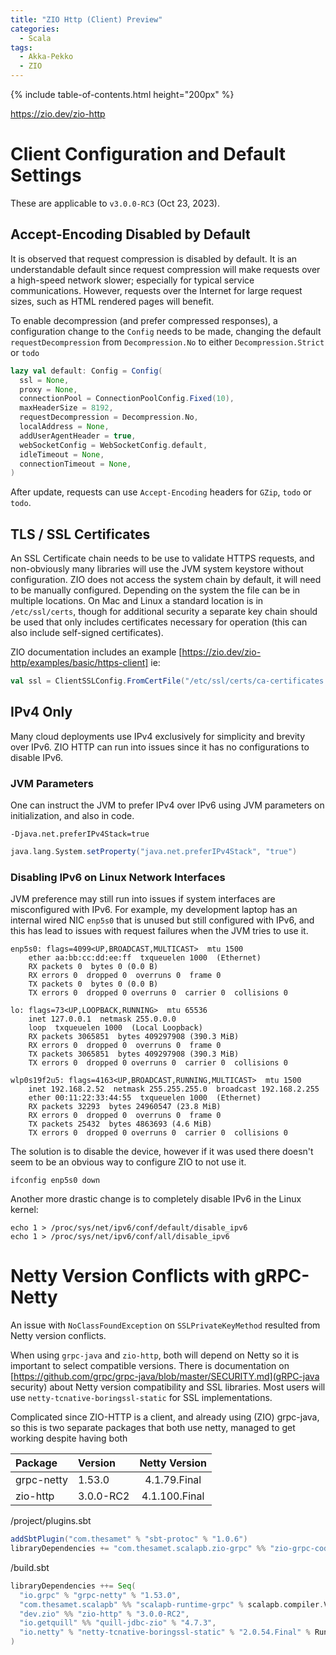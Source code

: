 ```yaml
---
title: "ZIO Http (Client) Preview"
categories:
  - Scala
tags:
  - Akka-Pekko
  - ZIO
---
```



{% include table-of-contents.html height="200px" %}

https://zio.dev/zio-http

# Client Configuration and Default Settings

These are applicable to `v3.0.0-RC3` (Oct 23, 2023).

## Accept-Encoding Disabled by Default

It is observed that request compression is disabled by default.  It is an understandable default since request 
compression will make requests over a high-speed network slower; especially for typical service communications.
However, requests over the Internet for large request sizes, such as HTML rendered pages will benefit.

To enable decompression (and prefer compressed responses), a configuration change to the `Config` needs to be made,
changing the default `requestDecompression` from `Decompression.No` to either `Decompression.Strict` or `todo`

```scala
lazy val default: Config = Config(
  ssl = None,
  proxy = None,
  connectionPool = ConnectionPoolConfig.Fixed(10),
  maxHeaderSize = 8192,
  requestDecompression = Decompression.No,
  localAddress = None,
  addUserAgentHeader = true,
  webSocketConfig = WebSocketConfig.default,
  idleTimeout = None,
  connectionTimeout = None,
)
```
After update, requests can use `Accept-Encoding` headers for `GZip`, `todo` or `todo`.

## TLS / SSL Certificates 

An SSL Certificate chain needs to be use to validate HTTPS requests, and non-obviously many libraries will use the JVM 
system keystore without configuration. ZIO does not access the system chain by default, it will need to be manually 
configured.  Depending on the system the file can be in multiple locations.  On Mac and Linux a standard location is in
`/etc/ssl/certs`, though for additional security a separate key chain should be used that only includes certificates 
necessary for operation (this can also include self-signed certificates).

ZIO documentation includes an example [https://zio.dev/zio-http/examples/basic/https-client]
ie: 

```scala
val ssl = ClientSSLConfig.FromCertFile("/etc/ssl/certs/ca-certificates.crt")
```

## IPv4 Only

Many cloud deployments use IPv4 exclusively for simplicity and brevity over IPv6.  ZIO HTTP can run into
issues since it has no configurations to disable IPv6.

### JVM Parameters

One can instruct the JVM to prefer IPv4 over IPv6 using JVM parameters on initialization, and also in code.

```shell
-Djava.net.preferIPv4Stack=true
```

```scala
java.lang.System.setProperty("java.net.preferIPv4Stack", "true")
```

### Disabling IPv6 on Linux Network Interfaces

JVM preference may still run into issues if system interfaces are misconfigured with IPv6.
For example, my development laptop has an internal wired NIC `enp5s0` that is unused but still configured with IPv6, 
and this has lead to issues with request failures when the JVM tries to use it.

```
enp5s0: flags=4099<UP,BROADCAST,MULTICAST>  mtu 1500
    ether aa:bb:cc:dd:ee:ff  txqueuelen 1000  (Ethernet)
    RX packets 0  bytes 0 (0.0 B)
    RX errors 0  dropped 0  overruns 0  frame 0
    TX packets 0  bytes 0 (0.0 B)
    TX errors 0  dropped 0 overruns 0  carrier 0  collisions 0

lo: flags=73<UP,LOOPBACK,RUNNING>  mtu 65536
    inet 127.0.0.1  netmask 255.0.0.0
    loop  txqueuelen 1000  (Local Loopback)
    RX packets 3065851  bytes 409297908 (390.3 MiB)
    RX errors 0  dropped 0  overruns 0  frame 0
    TX packets 3065851  bytes 409297908 (390.3 MiB)
    TX errors 0  dropped 0 overruns 0  carrier 0  collisions 0

wlp0s19f2u5: flags=4163<UP,BROADCAST,RUNNING,MULTICAST>  mtu 1500
    inet 192.168.2.52  netmask 255.255.255.0  broadcast 192.168.2.255
    ether 00:11:22:33:44:55  txqueuelen 1000  (Ethernet)
    RX packets 32293  bytes 24960547 (23.8 MiB)
    RX errors 0  dropped 0  overruns 0  frame 0
    TX packets 25432  bytes 4863693 (4.6 MiB)
    TX errors 0  dropped 0 overruns 0  carrier 0  collisions 0
```
The solution is to disable the device, however if it was used there doesn't seem to be an obvious way to 
configure ZIO to not use it.
```shell
ifconfig enp5s0 down
```
Another more drastic change is to completely disable IPv6 in the Linux kernel:
```shell
echo 1 > /proc/sys/net/ipv6/conf/default/disable_ipv6
echo 1 > /proc/sys/net/ipv6/conf/all/disable_ipv6
```

# Netty Version Conflicts with gRPC-Netty

An issue with `NoClassFoundException` on `SSLPrivateKeyMethod` resulted from Netty version conflicts.

When using `grpc-java` and `zio-http`, both will depend on Netty so it is important to select compatible versions.
There is documentation on [https://github.com/grpc/grpc-java/blob/master/SECURITY.md](gRPC-java security) 
about Netty version compatibility and SSL libraries.  Most users will use `netty-tcnative-boringssl-static` for SSL
implementations.

Complicated since ZIO-HTTP is a client, and already using (ZIO) grpc-java, so this is two separate packages that both
use netty, managed to get working despite having both

| Package        | Version   | Netty Version |
|:---------------|:----------|:-------------:|
| grpc-netty     | 1.53.0    | 4.1.79.Final  |
| zio-http       | 3.0.0-RC2 | 4.1.100.Final |

/project/plugins.sbt

```sbt
addSbtPlugin("com.thesamet" % "sbt-protoc" % "1.0.6")
libraryDependencies += "com.thesamet.scalapb.zio-grpc" %% "zio-grpc-codegen" % "0.6.0"
```

/build.sbt

```sbt
libraryDependencies ++= Seq(
  "io.grpc" % "grpc-netty" % "1.53.0",
  "com.thesamet.scalapb" %% "scalapb-runtime-grpc" % scalapb.compiler.Version.scalapbVersion,
  "dev.zio" %% "zio-http" % "3.0.0-RC2",
  "io.getquill" %% "quill-jdbc-zio" % "4.7.3",
  "io.netty" % "netty-tcnative-boringssl-static" % "2.0.54.Final" % Runtime classifier "linux-x86_64",
)
```

